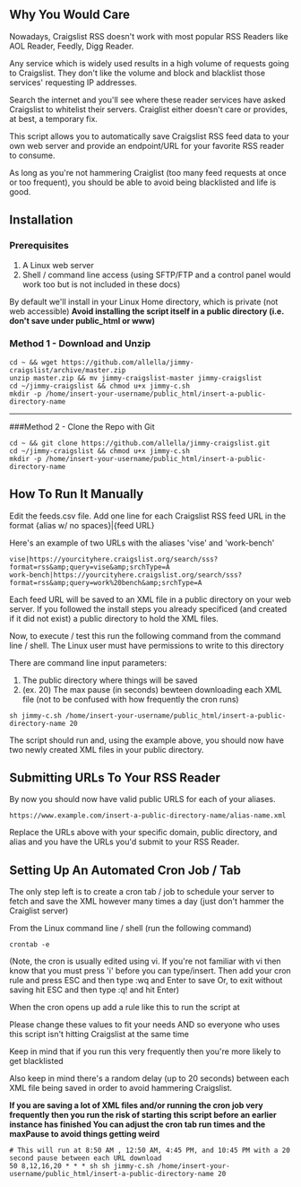 ## Why You Would Care

Nowadays, Craigslist RSS doesn't work with most popular RSS Readers like
AOL Reader, Feedly, Digg Reader.

Any service which is widely used results in a high volume of requests going to Craigslist. They don't like the volume and block and blacklist those services' requesting IP addresses.

Search the internet and you'll see where these reader services have asked Craigslist to whitelist
their servers. Craiglist either doesn't care or provides, at best, a temporary fix.

This script allows you to automatically save Craigslist RSS feed data to your own web server and provide an endpoint/URL for your favorite RSS reader to consume.

As long as you're not hammering Craiglist (too many feed requests at once or too frequent), you
should be able to avoid being blacklisted and life is good.

## Installation

### Prerequisites

1.  A Linux web server
2.  Shell / command line access (using SFTP/FTP and a control panel would work too but is not included in these docs)

By default we'll install in your Linux Home directory, which is private (not web accessible)
**Avoid installing the script itself in a public directory (i.e. don't save under public_html or www)** 

### Method 1 - Download and Unzip
```
cd ~ && wget https://github.com/allella/jimmy-craigslist/archive/master.zip
unzip master.zip && mv jimmy-craigslist-master jimmy-craigslist
cd ~/jimmy-craigslist && chmod u+x jimmy-c.sh
mkdir -p /home/insert-your-username/public_html/insert-a-public-directory-name
```
----------------------------------------------------------------------------
###Method 2 - Clone the Repo with Git
```
cd ~ && git clone https://github.com/allella/jimmy-craigslist.git
cd ~/jimmy-craigslist && chmod u+x jimmy-c.sh
mkdir -p /home/insert-your-username/public_html/insert-a-public-directory-name
```

## How To Run It Manually

Edit the feeds.csv file.
Add one line for each Craigslist RSS feed URL in the format {alias w/ no spaces}|{feed URL}

Here's an example of two URLs with the aliases 'vise' and 'work-bench'
```
vise|https://yourcityhere.craigslist.org/search/sss?format=rss&amp;query=vise&amp;srchType=A
work-bench|https://yourcityhere.craigslist.org/search/sss?format=rss&amp;query=work%20bench&amp;srchType=A
```
Each feed URL will be saved to an XML file in a public directory on your web server.
If you followed the install steps you already specificed (and created if it did not exist)
a public directory to hold the XML files.

Now, to execute / test this run the following command from the command line / shell. The Linux user must have
permissions to write to this directory

There are command line input parameters:

1.  The public directory where things will be saved
2.  (ex. 20) The max pause (in seconds) bewteen downloading each XML file (not to be confused with how frequently the cron runs)

```
sh jimmy-c.sh /home/insert-your-username/public_html/insert-a-public-directory-name 20
```

The script should run and, using the example above, you should now have two newly created
XML files in your public directory. 

## Submitting URLs To Your RSS Reader
By now you should now have valid public URLS for each of your aliases.

```
https://www.example.com/insert-a-public-directory-name/alias-name.xml
```

Replace the URLs above with your specific domain, public directory, and alias and you have
the URLs you'd submit to your RSS Reader.

## Setting Up An Automated Cron Job / Tab 

The only step left is to create a cron tab / job to schedule your server to fetch and save
the XML however many times a day (just don't hammer the Craiglist server)

From the Linux command line / shell (run the following command)

```
crontab -e
```

(Note, the cron is usually edited using vi. If you're not familiar with vi then know that
 you must press 'i' before you can type/insert. Then add your cron rule and press ESC and
 then type :wq and Enter to save Or, to exit without saving hit ESC and then type :q! and hit Enter)

When the cron opens up add a rule like this to run the script at

Please change these values to fit your needs AND so everyone who uses this script
isn't hitting Craigslist at the same time

Keep in mind that if you run this very frequently then you're more likely to get blacklisted

Also keep in mind there's a random delay (up to 20 seconds) between each XML file being saved
in order to avoid hammering Craigslist.

**If you are saving a lot of XML files and/or running the cron job very frequently then
you run the risk of starting this script before an earlier instance has finished
You can adjust the cron tab run times and the maxPause to avoid things getting weird**

```
# This will run at 8:50 AM , 12:50 AM, 4:45 PM, and 10:45 PM with a 20 second pause between each URL download
50 8,12,16,20 * * * sh sh jimmy-c.sh /home/insert-your-username/public_html/insert-a-public-directory-name 20
```
